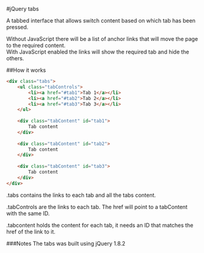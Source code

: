 #jQuery tabs

A tabbed interface that allows switch content based on which tab has been pressed.

Without JavaScript there will be a list of anchor links that will move the page to the required content.  
With JavaScript enabled the links will show the required tab and hide the others.

##How it works
```html
<div class="tabs">
    <ul class="tabControls">
        <li><a href="#tab1">Tab 1</a></li>
        <li><a href="#tab2">Tab 2</a></li>
        <li><a href="#tab3">Tab 3</a></li>
    </ul>
    
    <div class="tabContent" id="tab1">
        Tab content
    </div>
    
    <div class="tabContent" id="tab2">
        Tab content
    </div>
    
    <div class="tabContent" id="tab3">
        Tab content
    </div>
</div> 
```

.tabs contains the links to each tab and all the tabs content.

.tabControls are the links to each tab. The href will point to a tabContent with the same ID.

.tabcontent holds the content for each tab, it needs an ID that matches the href of the link to it.

###Notes
The tabs was built using jQuery 1.8.2